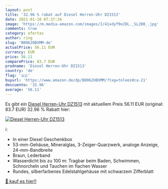 ```yaml
---
layout: post
title: '32.96 % rabat auf Diesel Herren-Uhr DZ1513'
date: 2021-01-18 07:37:34
image: 'https://m.media-amazon.com/images/I/41xdyf9eJDL._SL200_.jpg'
comments: true
category: ofertas
author: ring
slug: 'B0062OBXMM-de'
actualPrice: 56.11 EUR
currency: EUR
price: 56.11
comparePrice: 83.7 EUR
prodname: 'Diesel Herren-Uhr DZ1513'
country: 'de'
flag: '🇩🇪'
buyurl: 'https://www.amazon.de/dp/B0062OBXMM/?tag=tolees0ca-21'
descuento: '32.96'
average: '56.11'
---
```


Es gibt ein [Diesel Herren-Uhr DZ1513](https://www.amazon.de/dp/B0062OBXMM/?tag=tolees0ca-21) mit aktuellem Preis 56.11 EUR (original: 83.7 EUR) 32.96 % Rabatt hier:

[![Diesel Herren-Uhr DZ1513](https://m.media-amazon.com/images/I/41xdyf9eJDL._SL200_.jpg)](https://www.amazon.de/dp/B0062OBXMM/?tag=tolees0ca-21)

ℹ️:

- In einer Diesel Geschenkbox
- 53-mm-Gehäuse, Mineralglas, 3-Zeiger-Quarzwerk, analoge Anzeige, 24-mm-Bandbreite
- Braun, Lederband
- Wasserdicht bis zu 100 m: Tragbar beim Baden, Schwimmen, Schnorcheln und Tauchen im flachen Wasser
- Rundes, silberfarbenes Edelstahlgehäuse mit schwarzem Zifferblatt

[🛒 kauf es hier!!](https://www.amazon.de/dp/B0062OBXMM/?tag=tolees0ca-21)
